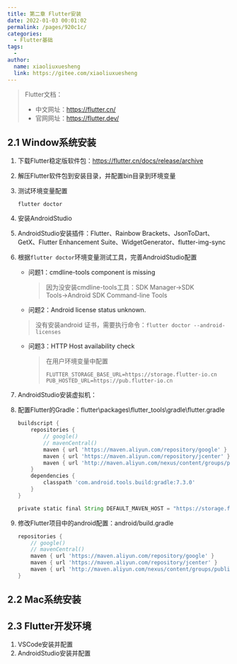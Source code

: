 ```yaml
---
title: 第二章 Flutter安装
date: 2022-01-03 00:01:02
permalink: /pages/920c1c/
categories:
  - Flutter基础
tags:
  - 
author: 
  name: xiaoliuxuesheng
  link: https://gitee.com/xiaoliuxuesheng
---
```


> Flutter文档：
>
> - 中文网址：https://flutter.cn/
> - 官网网址：https://flutter.dev/

## 2.1 Window系统安装

1. 下载Flutter稳定版软件包：https://flutter.cn/docs/release/archive

2. 解压Flutter软件包到安装目录，并配置bin目录到环境变量

3. 测试环境变量配置

   ```shell
   flutter doctor
   ```

4. 安装AndroidStudio

5. AndroidStudio安装插件：Flutter、Rainbow Brackets、JsonToDart、GetX、Flutter Enhancement Suite、WidgetGenerator、flutter-img-sync

6. 根据`flutter doctor`环境变量测试工具，完善AndroidStudio配置

   - 问题1：cmdline-tools component is missing

     > 因为没安装cmdline-tools工具：SDK Manager→SDK Tools→Android SDK Command-line Tools

   -  问题2：Android license status unknown.

     > 没有安装android 证书，需要执行命令：`flutter doctor --android-licenses`

   - 问题3：HTTP Host availability check

     > 在用户环境变量中配置
     >
     > ```shell
     > FLUTTER_STORAGE_BASE_URL=https://storage.flutter-io.cn
     > PUB_HOSTED_URL=https://pub.flutter-io.cn
     > ```

7. AndroidStudio安装虚拟机：

8. 配置Flutter的Gradle：flutter\packages\flutter_tools\gradle\flutter.gradle

   ```groovy
   buildscript {
       repositories {
           // google()
           // mavenCentral()
           maven { url 'https://maven.aliyun.com/repository/google' }
           maven { url 'https://maven.aliyun.com/repository/jcenter' }
           maven { url 'http://maven.aliyun.com/nexus/content/groups/public' }
       }
       dependencies {
           classpath 'com.android.tools.build:gradle:7.3.0'
       }
   }
   
   private static final String DEFAULT_MAVEN_HOST = "https://storage.flutter-io.cn";
   ```

9. 修改Flutter项目中的android配置：android/build.gradle

   ```groovy
   repositories {
       // google()
       // mavenCentral()
       maven { url 'https://maven.aliyun.com/repository/google' }
       maven { url 'https://maven.aliyun.com/repository/jcenter' }
       maven { url 'http://maven.aliyun.com/nexus/content/groups/public' }
   }
   ```


## 2.2 Mac系统安装



## 2.3 Flutter开发环境

1. VSCode安装并配置
2. AndroidStudio安装并配置
